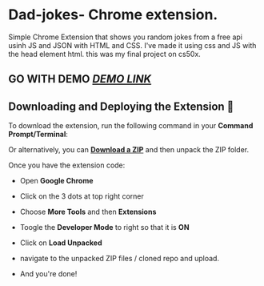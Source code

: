 # Dad-jokes- Chrome extension.
Simple Chrome Extension that shows you random jokes from a free api usinh JS and JSON with HTML and CSS.
I've made it using css and JS with the head element html.
this was my final project on cs50x.



## GO WITH DEMO [_DEMO LINK_](https://youtu.be/8BEBdvNZeAQ)


## Downloading and Deploying the Extension :eyes:

To download the extension, run the following command in your __Command Prompt/Terminal__:



Or alternatively, you can [__Download a ZIP__](https://github.com/vivekK200/cs50xPr/tree/main) and then unpack the ZIP folder.

Once you have the extension code:

* Open __Google Chrome__
* Click on the 3 dots at top right corner
* Choose __More Tools__ and then __Extensions__



* Toogle the __Developer Mode__ to right so that it is __ON__ 
* Click on __Load Unpacked__ 
* navigate to the unpacked ZIP files / cloned repo and upload.
* And you're done! 



